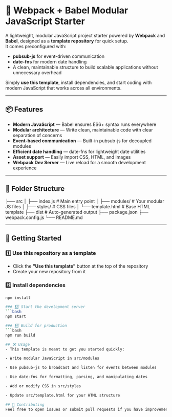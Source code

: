 # 🚀 Webpack + Babel Modular JavaScript Starter

A lightweight, modular JavaScript project starter powered by **Webpack** and **Babel**, designed as a **template repository** for quick setup.  
It comes preconfigured with:

- **pubsub-js** for event-driven communication
- **date-fns** for modern date handling
- A clean, maintainable structure to build scalable applications without unnecessary overhead

Simply **use this template**, install dependencies, and start coding with modern JavaScript that works across all environments.

---

## 📦 Features

- **Modern JavaScript** — Babel ensures ES6+ syntax runs everywhere
- **Modular architecture** — Write clean, maintainable code with clear separation of concerns
- **Event-based communication** — Built-in pubsub-js for decoupled modules
- **Efficient date handling** — date-fns for lightweight date utilities
- **Asset support** — Easily import CSS, HTML, and images
- **Webpack Dev Server** — Live reload for a smooth development experience

---

## 📂 Folder Structure

├── src
│ ├── index.js # Main entry point
│ ├── modules/ # Your modular JS files
│ ├── styles/ # CSS files
│ └── template.html # Base HTML template
├── dist # Auto-generated output
├── package.json
├── webpack.config.js
└── README.md

---

## 🚀 Getting Started

### 1️⃣ Use this repository as a template

- Click the **"Use this template"** button at the top of the repository
- Create your new repository from it

### 2️⃣ Install dependencies

````bash
npm install

### 3️⃣ Start the development server
```bash
npm start

### 4️⃣ Build for production
```bash
npm run build

## 🛠 Usage
- This template is meant to get you started quickly:

- Write modular JavaScript in src/modules

- Use pubsub-js to broadcast and listen for events between modules

- Use date-fns for formatting, parsing, and manipulating dates

- Add or modify CSS in src/styles

- Update src/template.html for your HTML structure

## 🤝 Contributing
Feel free to open issues or submit pull requests if you have improvements or suggestions.
````
